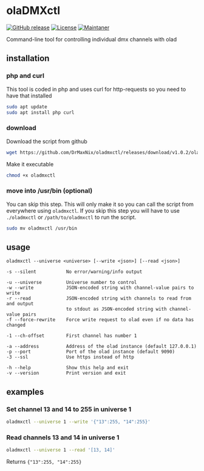 # olaDMXctl
[![GitHub release](https://img.shields.io/badge/release-v1.0.2)](https://github.com/DrMaxNix/oladmxctl/releases/tag/v1.0.2)
[![License](https://img.shields.io/badge/license-MIT-green)](https://github.com/DrMaxNix/oladmxctl/blob/main/LICENSE)
[![Maintaner](https://img.shields.io/badge/maintainer-DrMaxNix-blue)](https://www.drmaxnix.de)

Command-line tool for controlling individual dmx channels with olad





## installation
### php and curl
This tool is coded in php and uses curl for http-requests so you need to have that installed

```bash
sudo apt update
sudo apt install php curl
```


### download
Download the script from github
```bash
wget https://github.com/DrMaxNix/oladmxctl/releases/download/v1.0.2/oladmxctl
```

Make it executable
```bash
chmod +x oladmxctl
```


### move into /usr/bin (optional)
You can skip this step. This will only make it so you can call the script from everywhere using `oladmxctl`. If you skip this step you will have to use `./oladmxctl` or `/path/to/oladmxctl` to run the script.

```bash
sudo mv oladmxctl /usr/bin
```





## usage
```
oladmxctl --universe <universe> [--write <json>] [--read <json>]

-s --silent           No error/warning/info output

-u --universe         Universe number to control
-w --write            JSON-encoded string with channel-value pairs to write
-r --read             JSON-encoded string with channels to read from and output
                      to stdout as JSON-encoded string with channel-value pairs
-f --force-rewrite    Force write request to olad even if no data has changed

-1 --ch-offset        First channel has number 1

-a --address          Address of the olad instance (default 127.0.0.1)
-p --port             Port of the olad instance (default 9090)
-3 --ssl              Use https instead of http

-h --help             Show this help and exit
-v --version          Print version and exit
```
  




## examples
### Set channel 13 and 14 to 255 in universe 1
```bash
oladmxctl --universe 1 --write '{"13":255, "14":255}'
```



### Read channels 13 and 14 in universe 1
```bash
oladmxctl --universe 1 --read '[13, 14]'
```
Returns `{"13":255, "14":255}`
